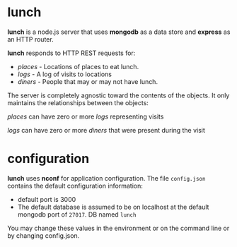 lunch
=====

**lunch** is a node.js server that uses **mongodb** as a data store and **express** as an HTTP router.

**lunch** responds to HTTP REST requests for:

- _places_ - Locations of places to eat lunch.
- _logs_ - A log of visits to locations
- _diners_ - People that may or may not have lunch.

The server is completely agnostic toward the contents of the objects.  It only maintains the relationships between the objects:

_places_ can have zero or more _logs_ representing visits

_logs_ can have zero or more _diners_ that were present during the visit

configuration
=============

**lunch** uses **nconf** for application configuration.  The file `config.json` contains the default configuration information:

- default port is 3000
- The default database is assumed to be on localhost at the default mongodb port of `27017`.  DB named `lunch`

You may change these values in the environment or on the command line or by changing config.json.

